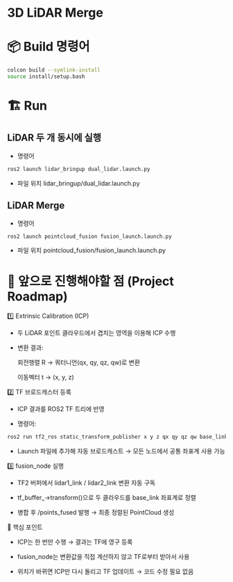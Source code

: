 <h1>3D LiDAR Merge</h1>

# 📦 Build 명령어

```bash
colcon build --symlink-install
source install/setup.bash
```

# 🏗️ Run

## LiDAR 두 개 동시에 실행

- 명령어

```bash
ros2 launch lidar_bringup dual_lidar.launch.py
```

- 파일 위치
lidar_bringup/dual_lidar.launch.py

## LiDAR Merge

- 명령어

```bash
ros2 launch pointcloud_fusion fusion_launch.launch.py
```

- 파일 위치
pointcloud_fusion/fusion_launch.launch.py

# 🚀 앞으로 진행해야할 점 (Project Roadmap)

1️⃣ Extrinsic Calibration (ICP)

- 두 LiDAR 포인트 클라우드에서 겹치는 영역을 이용해 ICP 수행

- 변환 결과:

  회전행렬 R → 쿼터니언(qx, qy, qz, qw)로 변환

  이동벡터 t → (x, y, z)


2️⃣ TF 브로드캐스터 등록

- ICP 결과를 ROS2 TF 트리에 반영

- 명령어:

```bash
ros2 run tf2_ros static_transform_publisher x y z qx qy qz qw base_link lidar2_link
```
- Launch 파일에 추가해 자동 브로드캐스트 → 모든 노드에서 공통 좌표계 사용 가능

3️⃣ fusion_node 실행

- TF2 버퍼에서 lidar1_link / lidar2_link 변환 자동 구독

- tf_buffer_->transform()으로 두 클라우드를 base_link 좌표계로 정렬

- 병합 후 /points_fused 발행 → 최종 정렬된 PointCloud 생성

🔑 핵심 포인트

- ICP는 한 번만 수행 → 결과는 TF에 영구 등록

- fusion_node는 변환값을 직접 계산하지 않고 TF로부터 받아서 사용

- 위치가 바뀌면 ICP만 다시 돌리고 TF 업데이트 → 코드 수정 필요 없음

